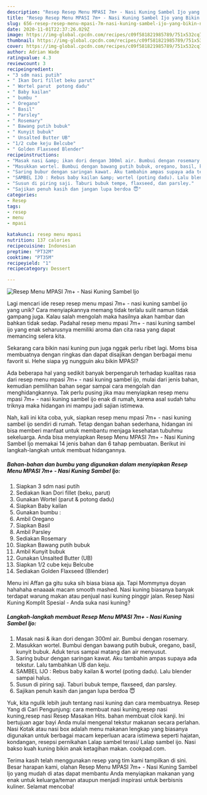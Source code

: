 ```yaml
---
description: "Resep Resep Menu MPASI 7m+ - Nasi Kuning Sambel Ijo yang Bikin Ngiler"
title: "Resep Resep Menu MPASI 7m+ - Nasi Kuning Sambel Ijo yang Bikin Ngiler"
slug: 656-resep-resep-menu-mpasi-7m-nasi-kuning-sambel-ijo-yang-bikin-ngiler
date: 2020-11-01T22:37:26.029Z
image: https://img-global.cpcdn.com/recipes/c09f581821985789/751x532cq70/resep-menu-mpasi-7m-nasi-kuning-sambel-ijo-foto-resep-utama.jpg
thumbnail: https://img-global.cpcdn.com/recipes/c09f581821985789/751x532cq70/resep-menu-mpasi-7m-nasi-kuning-sambel-ijo-foto-resep-utama.jpg
cover: https://img-global.cpcdn.com/recipes/c09f581821985789/751x532cq70/resep-menu-mpasi-7m-nasi-kuning-sambel-ijo-foto-resep-utama.jpg
author: Adrian Wade
ratingvalue: 4.3
reviewcount: 3
recipeingredient:
- "3 sdm nasi putih"
- " Ikan Dori fillet beku parut"
- " Wortel parut  potong dadu"
- " Baby kailan"
- " bumbu "
- " Oregano"
- " Basil"
- " Parsley"
- " Rosemary"
- " Bawang putih bubuk"
- " Kunyit bubuk"
- " Unsalted Butter UB"
- "1/2 cube keju Belcube"
- " Golden Flaxseed Blender"
recipeinstructions:
- "Masak nasi &amp; ikan dori dengan 300ml air. Bumbui dengan rosemary."
- "Masukkan wortel. Bumbui dengan bawang putih bubuk, oregano, basil, kunyit bubuk. Aduk terus sampai matang dan air menyusut."
- "Saring bubur dengan saringan kawat. Aku tambahin ampas supaya ada tekstur. Lalu tambahkan UB dan keju."
- "SAMBEL IJO : Rebus baby kailan &amp; wortel (poting dadu). Lalu blender sampai halus."
- "Susun di piring saji. Taburi bubuk tempe, flaxseed, dan parsley."
- "Sajikan penuh kasih dan jangan lupa berdoa 😇"
categories:
- Resep
tags:
- resep
- menu
- mpasi

katakunci: resep menu mpasi 
nutrition: 137 calories
recipecuisine: Indonesian
preptime: "PT32M"
cooktime: "PT35M"
recipeyield: "1"
recipecategory: Dessert

---
```



![Resep Menu MPASI 7m+ - Nasi Kuning Sambel Ijo](https://img-global.cpcdn.com/recipes/c09f581821985789/751x532cq70/resep-menu-mpasi-7m-nasi-kuning-sambel-ijo-foto-resep-utama.jpg)

Lagi mencari ide resep resep menu mpasi 7m+ - nasi kuning sambel ijo yang unik? Cara menyiapkannya memang tidak terlalu sulit namun tidak gampang juga. Kalau salah mengolah maka hasilnya akan hambar dan bahkan tidak sedap. Padahal resep menu mpasi 7m+ - nasi kuning sambel ijo yang enak seharusnya memiliki aroma dan cita rasa yang dapat memancing selera kita.

Sekarang cara bikin nasi kuning pun juga nggak perlu ribet lagi. Moms bisa membuatnya dengan ringkas dan dapat disajikan dengan berbagai menu favorit si. Hehe siapa yg nungguin aku bikin MPASI?

Ada beberapa hal yang sedikit banyak berpengaruh terhadap kualitas rasa dari resep menu mpasi 7m+ - nasi kuning sambel ijo, mulai dari jenis bahan, kemudian pemilihan bahan segar sampai cara mengolah dan menghidangkannya. Tak perlu pusing jika mau menyiapkan resep menu mpasi 7m+ - nasi kuning sambel ijo enak di rumah, karena asal sudah tahu triknya maka hidangan ini mampu jadi sajian istimewa.


Nah, kali ini kita coba, yuk, siapkan resep menu mpasi 7m+ - nasi kuning sambel ijo sendiri di rumah. Tetap dengan bahan sederhana, hidangan ini bisa memberi manfaat untuk membantu menjaga kesehatan tubuhmu sekeluarga. Anda bisa menyiapkan Resep Menu MPASI 7m+ - Nasi Kuning Sambel Ijo memakai 14 jenis bahan dan 6 tahap pembuatan. Berikut ini langkah-langkah untuk membuat hidangannya.

<!--inarticleads1-->

##### Bahan-bahan dan bumbu yang digunakan dalam menyiapkan Resep Menu MPASI 7m+ - Nasi Kuning Sambel Ijo:

1. Siapkan 3 sdm nasi putih
1. Sediakan  Ikan Dori fillet (beku, parut)
1. Gunakan  Wortel (parut &amp; potong dadu)
1. Siapkan  Baby kailan
1. Gunakan  bumbu :
1. Ambil  Oregano
1. Siapkan  Basil
1. Ambil  Parsley
1. Sediakan  Rosemary
1. Siapkan  Bawang putih bubuk
1. Ambil  Kunyit bubuk
1. Gunakan  Unsalted Butter (UB)
1. Siapkan 1/2 cube keju Belcube
1. Sediakan  Golden Flaxseed (Blender)


Menu ini Affan ga gitu suka sih biasa biasa aja. Tapi Mommynya doyan hahahaha enaaaak macam smooth mashed. Nasi kuning biasanya banyak terdapat warung makan atau penjual nasi kuning pinggir jalan. Resep Nasi Kuning Komplit Spesial - Anda suka nasi kuning? 

<!--inarticleads2-->

##### Langkah-langkah membuat Resep Menu MPASI 7m+ - Nasi Kuning Sambel Ijo:

1. Masak nasi &amp; ikan dori dengan 300ml air. Bumbui dengan rosemary.
1. Masukkan wortel. Bumbui dengan bawang putih bubuk, oregano, basil, kunyit bubuk. Aduk terus sampai matang dan air menyusut.
1. Saring bubur dengan saringan kawat. Aku tambahin ampas supaya ada tekstur. Lalu tambahkan UB dan keju.
1. SAMBEL IJO : Rebus baby kailan &amp; wortel (poting dadu). Lalu blender sampai halus.
1. Susun di piring saji. Taburi bubuk tempe, flaxseed, dan parsley.
1. Sajikan penuh kasih dan jangan lupa berdoa 😇


Yuk, kita ngulik lebih jauh tentang nasi kuning dan cara membuatnya. Resep Yang di Cari Pengunjung: cara membuat nasi kuning,resep nasi kuning,resep nasi Resep Masakan Hits. bahan membuat cilok kanji. Ini bertujuan agar bayi Anda mulai mengenal tekstur makanan secara perlahan. Nasi Kotak atau nasi box adalah menu makanan lengkap yang biasanya digunakan untuk berbagai macam keperluan acara istimewa seperti hajatan, kondangan, resepsi pernikahan Lalap sambel terasi/ Lalap sambel ijo. Nasi bakso kuah kuning bikin anak ketagihan makan. cookpad.com. 

Terima kasih telah menggunakan resep yang tim kami tampilkan di sini. Besar harapan kami, olahan Resep Menu MPASI 7m+ - Nasi Kuning Sambel Ijo yang mudah di atas dapat membantu Anda menyiapkan makanan yang enak untuk keluarga/teman ataupun menjadi inspirasi untuk berbisnis kuliner. Selamat mencoba!

